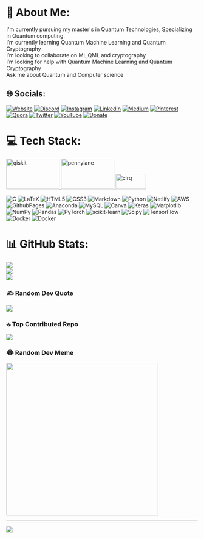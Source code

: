 # 💫 About Me:
I'm currently pursuing my master's in Quantum Technologies, Specializing in Quantum computing.<br>I’m currently learning Quantum Machine Learning and Quantum Cryptography<br>I’m looking to collaborate on ML,QML and cryptography<br>I’m looking for help with Quantum Machine Learning and Quantum Cryptography<br>Ask me about Quantum and Computer science


## 🌐 Socials:
[![Website](https://img.shields.io/badge/Wix-%0C6EFC.svg?logo=wix&logoColor=white)](https://thirumalai11049761.wixsite.com/quantum-mania) 
[![Discord](https://img.shields.io/badge/Discord-%237289DA.svg?logo=discord&logoColor=white)](https://discord.gg/https://discord.gg/FYXnSzSG)
[![Instagram](https://img.shields.io/badge/Instagram-%23E4405F.svg?logo=Instagram&logoColor=white)](https://instagram.com/thiru_malai_m) 
[![LinkedIn](https://img.shields.io/badge/LinkedIn-%230077B5.svg?logo=linkedin&logoColor=white)](https://linkedin.com/in/m-thirumalai)
[![Medium](https://img.shields.io/badge/Medium-12100E?logo=medium&logoColor=white)](https://medium.com/@thirumalai11049761) 
[![Pinterest](https://img.shields.io/badge/Pinterest-%23E60023.svg?logo=Pinterest&logoColor=white)](https://pinterest.com/thirumalai11049761) 
[![Quora](https://img.shields.io/badge/Quora-%23B92B27.svg?logo=Quora&logoColor=white)](https://quora.com/profile/Thiru-Malai-121) 
[![Twitter](https://img.shields.io/badge/Twitter-%231DA1F2.svg?logo=Twitter&logoColor=white)](https://twitter.com/4a2d5b023b3f422) 
[![YouTube](https://img.shields.io/badge/YouTube-%23FF0000.svg?logo=YouTube&logoColor=white)](https://youtube.com/@thirumalai.m) 
[![Donate](https://img.shields.io/badge/Buy_Me_A_Coffee-%FFDD00.svg?logo=buymeacoffee&logoColor=white)](https://thirumalai11049761.wixsite.com/quantum-mania) 

# 💻 Tech Stack:
<p align="left"> <a href="https://qiskit.org/" target="_blank" rel="noreferrer"> <img src="https://encrypted-tbn0.gstatic.com/images?q=tbn:ANd9GcSZ-5q-sm3skVUUkXufUO8dgL7c3BMU5aWvMyBRD-M3roB-nC7EzP5rZfBjUpJijnig2WI&usqp=CAU" alt="qiskit" width="140" height="80"/> </a> <a href="https://pennylane.ai/" target="_blank" rel="noreferrer"> <img src="https://pbs.twimg.com/media/FYmCwpqWIAA_EUU.jpg:large" alt="pennylane" width="140" height="80"/> </a> <a href="https://quantumai.google/cirq" target="_blank" rel="noreferrer"> <img src="https://repository-images.githubusercontent.com/114306758/2566b800-6601-11e9-9f2d-36d3354da949" alt="cirq" width="80" height="40"/> </a>

![C](https://img.shields.io/badge/c-%2300599C.svg?style=plastic&logo=c&logoColor=white) ![LaTeX](https://img.shields.io/badge/latex-%23008080.svg?style=plastic&logo=latex&logoColor=white) ![HTML5](https://img.shields.io/badge/html5-%23E34F26.svg?style=plastic&logo=html5&logoColor=white) ![CSS3](https://img.shields.io/badge/css3-%231572B6.svg?style=plastic&logo=css3&logoColor=white) ![Markdown](https://img.shields.io/badge/markdown-%23000000.svg?style=plastic&logo=markdown&logoColor=white) ![Python](https://img.shields.io/badge/python-3670A0?style=plastic&logo=python&logoColor=ffdd54) ![Netlify](https://img.shields.io/badge/netlify-%23000000.svg?style=plastic&logo=netlify&logoColor=#00C7B7) ![AWS](https://img.shields.io/badge/AWS-%23FF9900.svg?style=plastic&logo=amazon-aws&logoColor=white) ![GithubPages](https://img.shields.io/badge/github%20pages-121013?style=plastic&logo=github&logoColor=white) ![Anaconda](https://img.shields.io/badge/Anaconda-%2344A833.svg?style=plastic&logo=anaconda&logoColor=white) ![MySQL](https://img.shields.io/badge/mysql-%2300000f.svg?style=plastic&logo=mysql&logoColor=white) ![Canva](https://img.shields.io/badge/Canva-%2300C4CC.svg?style=plastic&logo=Canva&logoColor=white) ![Keras](https://img.shields.io/badge/Keras-%23D00000.svg?style=plastic&logo=Keras&logoColor=white) ![Matplotlib](https://img.shields.io/badge/Matplotlib-%23ffffff.svg?style=plastic&logo=Matplotlib&logoColor=black) ![NumPy](https://img.shields.io/badge/numpy-%23013243.svg?style=plastic&logo=numpy&logoColor=white) ![Pandas](https://img.shields.io/badge/pandas-%23150458.svg?style=plastic&logo=pandas&logoColor=white) ![PyTorch](https://img.shields.io/badge/PyTorch-%23EE4C2C.svg?style=plastic&logo=PyTorch&logoColor=white) ![scikit-learn](https://img.shields.io/badge/scikit--learn-%23F7931E.svg?style=plastic&logo=scikit-learn&logoColor=white) ![Scipy](https://img.shields.io/badge/SciPy-%230C55A5.svg?style=plastic&logo=scipy&logoColor=%white) ![TensorFlow](https://img.shields.io/badge/TensorFlow-%23FF6F00.svg?style=plastic&logo=TensorFlow&logoColor=white) ![Docker](https://img.shields.io/badge/docker-%230db7ed.svg?style=plastic&logo=docker&logoColor=white) ![Docker](https://img.shields.io/badge/docker-%230db7ed.svg?style=plastic&logo=docker&logoColor=white)
# 📊 GitHub Stats:
![](https://github-readme-stats.vercel.app/api?username=Thirumalai-97&theme=dark&hide_border=true&include_all_commits=true&count_private=true)<br/>
![](https://github-readme-streak-stats.herokuapp.com/?user=Thirumalai-97&theme=dark&hide_border=true)<br/>
![](https://github-readme-stats.vercel.app/api/top-langs/?username=Thirumalai-97&theme=dark&hide_border=true&include_all_commits=true&count_private=true&layout=compact)

### ✍️ Random Dev Quote
![](https://quotes-github-readme.vercel.app/api?type=horizontal&theme=merko)

### 🔝 Top Contributed Repo
![](https://github-contributor-stats.vercel.app/api?username=Thirumalai-97&limit=5&theme=dark&combine_all_yearly_contributions=true)

### 😂 Random Dev Meme
<img src='https://randommeme-five.vercel.app/' style="height: 400px;"/>

---
[![](https://visitcount.itsvg.in/api?id=Thirumalai-97&icon=2&color=6)](https://visitcount.itsvg.in)

<!-- Proudly created with GPRM ( https://gprm.itsvg.in ) -->
